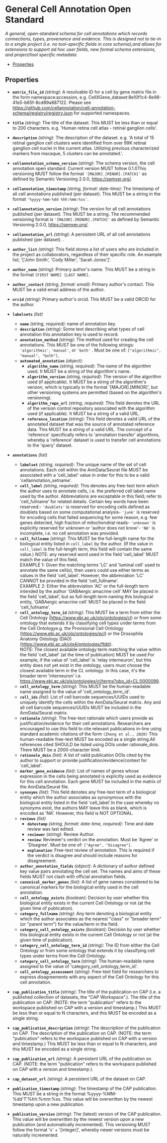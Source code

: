 # General Cell Annotation Open Standard

*A general, open-standard schema for cell annotations which records connections, types, provenance and evidence.
This is designed not to tie-in to a single project (i.e. no tool-specific fields in core schema),and allows for extensions to support ad hoc user fields, new formal schema extensions, and project/tool specific metadata.*

- [Properties](#properties)

## Properties

- **`matrix_file_id`** *(string)*: A resolvable ID for a cell by gene matrix file in the form namespace:accession, e.g. CellXGene_dataset:8e10f1c4-8e98-41e5-b65f-8cd89a887122.  Please see https://github.com/cellannotation/cell-annotation-schema/registry/registry.json for supported namespaces.


- **`title`** *(string)*: The title of the dataset. This MUST be less than or equal to 200 characters. e.g. 'Human retina cell atlas - retinal ganglion cells'.


- **`description`** *(string)*: The description of the dataset. e.g. 'A total of 15 retinal ganglion cell clusters were identified from over 99K retinal ganglion cell nuclei in the current atlas. Utilizing previous characterized markers from macaque, 5 clusters can be annotated.'.


- **`cellannotation_schema_version`** *(string)*: The schema version, the cell annotation open standard. Current version MUST follow 0.1.0This versioning MUST follow the format `'[MAJOR].[MINOR].[PATCH]'` as defined by Semantic Versioning 2.0.0, https://semver.org/.


- **`cellannotation_timestamp`** *(string, format: date-time)*: The timestamp of all cell annotations published (per dataset). This MUST be a string in the format `'%yyyy-%mm-%dd %hh:%mm:%ss'`.


- **`cellannotation_version`** *(string)*: The version for all cell annotations published (per dataset). This MUST be a string. The recommended versioning format is `'[MAJOR].[MINOR].[PATCH]'` as defined by Semantic Versioning 2.0.0, https://semver.org/.


- **`cellannotation_url`** *(string)*: A persistent URL of all cell annotations published (per dataset). .


- **`author_list`** *(string)*: This field stores a list of users who are included in the project as collaborators, regardless of their specific role. An example list; '['John Smith', 'Cody Miller', 'Sarah Jones']'.


- **`author_name`** *(string)*: Primary author's name. This MUST be a string in the format `[FIRST NAME] [LAST NAME]`.


- **`author_contact`** *(string, format: email)*: Primary author's contact. This MUST be a valid email address of the author.


- **`orcid`** *(string)*: Primary author's orcid. This MUST be a valid ORCID for the author.


- **`labelsets`** *(list)*
    - **`name`** *(string, required)*: name of annotation key.
    - **`description`** *(string)*: Some text describing what types of cell annotation this annotation key is used to record.
    - **`annotation_method`** *(string)*: The method used for creating the cell annotations. This MUST be one of the following strings: `'algorithmic'`, `'manual'`, or `'both'` . Must be one of: `["algorithmic", "manual", "both"]`.
    - **`automated_annotation`** *(object)*:
      - **`algorithm_name`** *(string, required)*: The name of the algorithm used. It MUST be a string of the algorithm's name.
      - **`algorithm_version`** *(string, required)*: The version of the algorithm used (if applicable). It MUST be a string of the algorithm's version, which is typically in the format '[MAJOR].[MINOR]', but other versioning systems are permitted (based on the algorithm's versioning).
      - **`algorithm_repo_url`** *(string, required)*: This field denotes the URL of the version control repository associated with the algorithm used (if applicable). It MUST be a string of a valid URL.
      - **`reference_location`** *(string)*: This field denotes a valid URL of the annotated dataset that was the source of annotated reference data. This MUST be a string of a valid URL. The concept of a 'reference' specifically refers to 'annotation transfer' algorithms, whereby a 'reference' dataset is used to transfer cell annotations to the 'query' dataset.


- **`annotations`** *(list)*
    - **`labelset`** *(string, required)*: The unique name of the set of cell annotations. Each cell within the AnnData/Seurat file MUST be associated with a 'cell_label' value in order for this to be a valid 'cellannotation_setname'.
    - **`cell_label`** *(string, required)*: This denotes any free-text term which the author uses to annotate cells, i.e. the preferred cell label name used by the author. Abbreviations are exceptable in this field; refer to 'cell_fullname' for related details. Certain key words have been reserved:- `'doublets'` is reserved for encoding cells defined as doublets based on some computational analysis- `'junk'` is reserved for encoding cells that failed sequencing for some reason, e.g. few genes detected, high fraction of mitochondrial reads- `'unknown'` is explicitly reserved for unknown or 'author does not know'- `'NA'` is incomplete, i.e. no cell annotation was provided.
    - **`cell_fullname`** *(string)*: This MUST be the full-length name for the biological entity listed in `cell_label` by the author. (If the value in `cell_label` is the full-length term, this field will contain the same value.) NOTE: any reserved word used in the field 'cell_label' MUST match the value of this field. <br>    EXAMPLE 1: Given the matching terms 'LC' and 'luminal cell' used to annotate the same cell(s), then users could use either terms as values in the field 'cell_label'. However, the abbreviation 'LC' CANNOT be provided in the field 'cell_fullname'. <br>    EXAMPLE 2: Either the abbreviation 'AC' or the full-length term intended by the author 'GABAergic amacrine cell' MAY be placed in the field 'cell_label', but as full-length term naming this biological entity, 'GABAergic amacrine cell' MUST be placed in the field 'cell_fullname'.
    - **`cell_ontology_term_id`** *(string)*: This MUST be a term from either the Cell Ontology (https://www.ebi.ac.uk/ols/ontologies/cl) or from some ontology that extends it by classifying cell types under terms from the Cell Ontologye.g. the Provisional Cell Ontology (https://www.ebi.ac.uk/ols/ontologies/pcl) or the Drosophila Anatomy Ontology (DAO) (https://www.ebi.ac.uk/ols4/ontologies/fbbt).<br>    NOTE: The closest available ontology term matching the value within the field 'cell_label' (at the time of publication) MUST be used.For example, if the value of 'cell_label' is 'relay interneuron', but this entity does not yet exist in the ontology, users must choose the closest available term in the CL ontology. In this case, it's the broader term 'interneuron' i.e.  https://www.ebi.ac.uk/ols/ontologies/cl/terms?obo_id=CL:0000099.
    - **`cell_ontology_term`** *(string)*: This MUST be the human-readable name assigned to the value of 'cell_ontology_term_id'.
    - **`cell_ids`** *(list)*: List of cell barcode sequences/UUIDs used to uniquely identify the cells within the AnnData/Seurat matrix. Any and all cell barcode sequences/UUIDs MUST be included in the AnnData/Seurat matrix.
    - **`rationale`** *(string)*: The free-text rationale which users provide as justification/evidence for their cell annotations. Researchers are encouraged to use this field to cite relevant publications in-line using standard academic citations of the form `(Zheng et al., 2020)` This human-readable free-text MUST be encoded as a single string.All references cited SHOULD be listed using DOIs under rationale_dois. There MUST be a 2000-character limit.
    - **`rationale_dois`** *(list)*: A list of valid publication DOIs cited by the author to support or provide justification/evidence/context for 'cell_label'.
    - **`marker_gene_evidence`** *(list)*: List of names of genes whose expression in the cells being annotated is explicitly used as evidence for this cell annotation. Each gene MUST be included in the matrix of the AnnData/Seurat file.
    - **`synonyms`** *(list)*: This field denotes any free-text term of a biological entity which the author associates as synonymous with the biological entity listed in the field 'cell_label'.In the case whereby no synonyms exist, the authors MAY leave this as blank, which is encoded as 'NA'. However, this field is NOT OPTIONAL.
    - **`reviews`** *(list)*
      - **`datestamp`** *(string, format: date-time, required)*: Time and date review was last edited.
      - **`reviewer`** *(string)*: Review Author.
      - **`review`**: Reviewer's verdict on the annotation.  Must be 'Agree' or 'Disagree'. Must be one of: `["Agree", "Disagree"]`.
      - **`explanation`**: Free-text review of annotation. This is required if the verdict is disagree and should include reasons for disagreement.
    - **`author_annotation_fields`** *(object)*: A dictionary of author defined key value pairs annotating the cell set. The names and aims of these fields MUST not clash with official annotation fields.
    - **`canonical_marker_genes`** *(list)*: A list of gene names considered to be canonical markers for the biological entity used in the cell annotation.
    - **`cell_ontology_exists`** *(boolean)*: Decision by user whether this biological entity exists in the current Cell Ontology or not (at the given time of publication).
    - **`category_fullname`** *(string)*: Any term denoting a biological entity which the author associates as the nearest "class" or "broader term" (or "parent term") for the value/term in the field.
    - **`category_cell_ontology_exists`** *(boolean)*: Decision by user whether this biological entity exists in the current Cell Ontology or not (at the given time of publication).
    - **`category_cell_ontology_term_id`** *(string)*: The ID from either the Cell Ontology or from some ontology that extends it by classifying cell types under terms from the Cell Ontology.
    - **`category_cell_ontology_term`** *(string)*: The human-readable name assigned to the value of 'category_cell_ontology_term_id'.
    - **`cell_ontology_assessment`** *(string)*: Free-text field for researchers to express disagreements with any aspect of the Cell Ontology for this cell annotation.


- **`cap_publication_title`** *(string)*: The title of the publication on CAP (i.e. a published collection of datasets, the "CAP Workspace".). The title of the publication on CAP. (NOTE: the term "publication" refers to the workspace published on CAP with a version and timestamp.) This MUST be less than or equal to N characters, and this MUST be encoded as a single string.


- **`cap_publication_description`** *(string)*: The description of the publication on CAP. The description of the publication on CAP. (NOTE: the term "publication" refers to the workspace published on CAP with a version and timestamp.) This MUST be less than or equal to N characters, and this MUST be encoded as a single string.


- **`cap_publication_url`** *(string)*: A persistent URL of the publication on CAP. (NOTE: the term "publication" refers to the workspace published on CAP with a version and timestamp.).


- **`cap_dataset_url`** *(string)*: A persistent URL of the dataset on CAP.


- **`publication_timestamp`** *(string)*: The timestamp of the CAP publication. This MUST be a string in the format %yyyy-%MM-%dd'T'%hh:%mm:%ss. This value will be overwritten by the newest timestamp upon a new publication.


- **`publication_version`** *(string)*: The (latest) version of the CAP publication. This value will be overwritten by the newest version upon a new publication (and automatically incremented). This versioning MUST follow the format 'v' + '[integer]', whereby newer versions must be naturally incremented.


